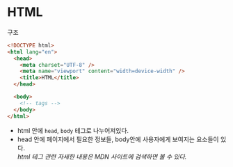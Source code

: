 # HTML

구조

```html
<!DOCTYPE html>
<html lang="en">
  <head>
    <meta charset="UTF-8" />
    <meta name="viewport" content="width=device-width" />
    <title>HTML</title>
  </head>

  <body>
    <!-- tags -->
  </body>
</html>
```

- html 안에 `head`, `body` 테그로 나누어져있다.
- head 안에 페이지에서 필요한 정보들, body안에 사용자에게 보여지는 요소들이 있다.<br>
  _html 테그 관련 자세한 내용은 MDN 사이트에 검색하면 볼 수 있다._
